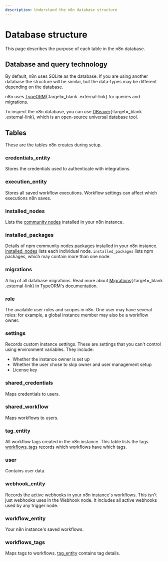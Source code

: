 ```yaml
---
description: Understand the n8n database structure
---
```


# Database structure

This page describes the purpose of each table in the n8n database.

## Database and query technology

By default, n8n uses SQLite as the database. If you are using another database the structure will be similar, but the data-types may be different depending on the database.

n8n uses [TypeORM](https://github.com/typeorm/typeorm){:target=_blank .external-link} for queries and migrations.

To inspect the n8n database, you can use [DBeaver](https://dbeaver.io){:target=_blank .external-link}, which is an open-source universal database tool.

## Tables

These are the tables n8n creates during setup.

### credentials_entity

Stores the credentials used to authenticate with integrations.

### execution_entity

Stores all saved workflow executions. Workflow settings can affect which executions n8n saves.

### installed_nodes

Lists the [community nodes](/integrations/community-nodes/) installed in your n8n instance.

### installed_packages

Details of npm community nodes packages installed in your n8n instance. [installed_nodes](#installed_nodes) lists each individual node. `installed_packages` lists npm packages, which may contain more than one node.

### migrations

A log of all database migrations. Read more about [Migrations](https://github.com/typeorm/typeorm/blob/master/docs/migrations.md){:target=_blank .external-link} in TypeORM's documentation.

### role

The available user roles and scopes in n8n. One user may have several roles: for example, a global instance member may also be a workflow owner.

### settings

Records custom instance settings. These are settings that you can't control using environment variables. They include:

* Whether the instance owner is set up
* Whether the user chose to skip owner and user management setup
* License key

### shared_credentials

Maps credentials to users.

### shared_workflow

Maps workflows to users.

### tag_entity

All workflow tags created in the n8n instance. This table lists the tags. [workflows_tags](#workflows_tags) records which workflows have which tags.

### user

Contains user data.

### webhook_entity

Records the active webhooks in your n8n instance's workflows. This isn't just webhooks uses in the Webhook node. It includes all active webhooks used by any trigger node.

### workflow_entity

Your n8n instance's saved workflows.

### workflows_tags

Maps tags to workflows. [tag_entity](#tag_entity) contains tag details.
